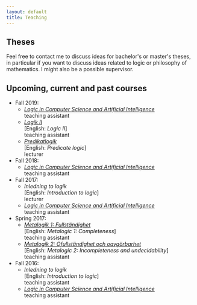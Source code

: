 ```yaml
---
layout: default
title: Teaching
---
```

## Theses
Feel free to contact me to discuss ideas for bachelor's or master's theses, in
particular if you want to discuss ideas related to logic or philosophy of
mathematics. I might also be a possible supervisor.

## Upcoming, current and past courses
- Fall 2019:
  - [*Logic in Computer Science and Artificial Intelligence*](https://www2.philosophy.su.se/goranko/Courses2019/LiCSAI-2019.html)  
    teaching assistant
  - [*Logik II*](https://www.philosophy.su.se/utbildning/kurser/grundnivå/deltidskurser/logik-ii-7-5-hp-1.431933)  
    [English: *Logic II*]  
    teaching assistant
  - [*Predikatlogik*](https://www.philosophy.su.se/utbildning/kurser/grundnivå/heltidskurser/teoretisk-filosofi-i-logik/teoretisk-filosofi-i-logik-30-hp-1.444857)  
    [English: *Predicate logic*]  
    lecturer
- Fall 2018:
  - [*Logic in Computer Science and Artificial Intelligence*](https://www2.philosophy.su.se/goranko/Courses2018/LiCSAI-2018.html)  
    teaching assistant
- Fall 2017:
  - *Inledning to logik*  
    [English: *Introduction to logic*]  
    lecturer
  - [*Logic in Computer Science and Artificial Intelligence*](https://www2.philosophy.su.se/goranko/Courses2017/LiCSAI-2017.html)  
    teaching assistant
- Spring 2017:
  - [*Metalogik 1: Fullständighet*](https://www.philosophy.su.se/utbildning/kurser/grundniv%C3%A5/deltidskurser/2.39025)  
    [English: *Metalogic 1: Completeness*]  
    teaching assistant
  - [*Metalogik 2: Ofullständighet och oavgörbarhet*](https://www.philosophy.su.se/utbildning/kurser/grundniv%C3%A5/deltidskurser/2.39026/metalogik-2-ofullst%C3%A4ndighet-och-oavg%C3%B6rbarhet-7-5-hp-1.218009)  
    [English: *Metalogic 2: Incompleteness and undecidability*]  
    teaching assistant
- Fall 2016:
  - *Inledning to logik*  
    [English: *Introduction to logic*]  
    teaching assistant
  - [*Logic in Computer Science and Artificial Intelligence*](https://www2.philosophy.su.se/goranko/Courses2016/LiCSAI-2016.html)  
    teaching assistant

